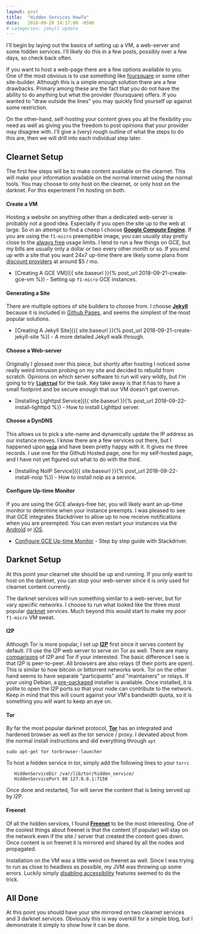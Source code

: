 ```yaml
---
layout: post
title:  "Hidden Services HowTo"
date:   2018-09-20 14:17:00 -0500
# categories: jekyll update
---
```


I'll begin by laying out the basics of setting up a VM, a web-server and some hidden services.  I'll likely do this in a few posts, possibly over a few days, so check back often.

If you want to host a web-page there are a few options available to you.  One of the most obvious is to use something like [foursquare](https://www.squarespace.com/) or some other site-builder.  Although this is a simple enough solution there are a few drawbacks.  Primary among these are the fact that you do not have the ability to do anything but what the provider (foursquare) offers.  If you wanted to "draw outside the lines" you may quickly find yourself up against some restriction.

On the other-hand, self-hosting your content gives you all the flexibility you need as well as giving you the freedom to post opinions that your provider may disagree with.  I'll give a (very) rough outline of what the steps to do this are, then we will drill into each individual step later.

## Clearnet Setup

The first few steps will be to make content available on the clearnet.  This will make your information available on the normal internet using the normal tools.  You may choose to only host on the clearnet, or only host on the darknet.  For this experiment I'm hosting on both.

#### Create a VM

Hosting a website on anything other than a dedicated web-server is probably not a good idea.  Especially if you open the site up to the web at large.  So in an attempt to find a cheep I choose [**Google Compute Engine**](https://cloud.google.com/compute/).  If you are using the `f1-micro` preemptible image, you can usually stay pretty close to the [always free](https://cloud.google.com/free/docs/always-free-usage-limits) usage limits.  I tend to run a few things on GCE, but my bills are usually only a dollar or two every other month or so.  If you end up with a site that you want 24x7 up-time there are likely some plans from [discount providers](http://www.servermom.org/low-end-cloud-server-providers/) at around $5 / mo.

* [Creating A GCE VM]({{ site.baseurl }}{% post_url 2018-09-21-create-gce-vm %}) - Setting up `f1-micro` GCE instances.

#### Generating a Site

There are multiple options of site builders to choose from.  I choose [**Jekyll**](https://jekyllrb.com/) because it is included in [Github Pages](https://pages.github.com/), and seems the simplest of the most popular solutions.

* [Creating A Jekyll Site]({{ site.baseurl }}{% post_url 2018-09-21-create-jekyll-site %}) - A more detailed Jekyll walk through.

#### Choose a Web-server

Originally I glossed over this piece, but shortly after hosting I noticed some really weird intrusion probing on my site and decided to rebuild from scratch.  Opinions on which server software to run will vary wildly, but I'm going to try [**`lighttpd`**](https://www.lighttpd.net/) for the task.  Key take away is that it has to have a small footprint and be secure enough that our VM doesn't get overrun.

* [Installing Lighttpd Service]({{ site.baseurl }}{% post_url 2018-09-22-install-lighttpd %}) - How to install Lighttpd server.

#### Choose a DynDNS

This allows us to pick a site-name and dynamically update the IP address as our instance moves.  I know there are a few services out there, but I happened upon [**`noip`**](https://www.noip.com/) and have been pretty happy with it.  It gives me three records.  I use one for the Github Hosted page, one for my self-hosted page, and I have not yet figured out what to do with the third.

* [Installing NoIP Service]({{ site.baseurl }}{% post_url 2018-09-22-install-noip %}) - How to install noip as a service.

#### Configure Up-time Monitor

If you are using the GCE always-free tier, you will likely want an up-time monitor to determine when your instance preempts.  I was pleased to see that GCE integrates Stackdriver to allow up to now receive notifications when you are preempted.  You can even restart your instances via the [Android](https://play.google.com/store/apps/details?id=com.google.android.apps.cloudconsole) or [iOS](https://itunes.apple.com/us/app/google-cloud-console/id1005120814/iTunes?mt=8).

* [Configure GCE Up-time Monitor](https://cloud.google.com/monitoring/quickstart-lamp) - Step by step guide with Stackdriver.

## Darknet Setup

At this point your clearnet site should be up and running.  If you only want to host on the darknet, you can stop your web-server since it is only used for clearnet content currently.

The darknet services will run something similar to a web-server, but for vary specific networks.  I choose to run what looked like the three most popular [darknet](https://en.wikipedia.org/wiki/Darknet#Active) services.  Much beyond this would start to make my poor `f1-micro` VM sweat.

#### I2P

Although Tor is more popular, I set up [**I2P**](https://geti2p.net/) first since it serves content by default.  I'll use the I2P web server to serve on Tor as well.  There are many [comparisons](https://www.makeuseof.com/tag/i2p-vs-tor-vs-vpn-secure/) of I2P and Tor if your interested.  The basic difference I see is that I2P is peer-to-peer.  All browsers are also relays (if their ports are open).  This is similar to how bitcoin or bittorrent networks work.  Tor on the other hand seems to have separate "participants" and "maintainers" or relays.  If your using Debian, a [pre-packaged](https://geti2p.net/el/download/debian) installer is available.  Once installed, it is polite to open the I2P ports so that your node can contribute to the network.  Keep in mind that this will count against your VM's bandwidth quota, so it is something you will want to keep an eye on.

#### Tor

By far the most popular darknet protocol, [**Tor**](https://www.torproject.org/) has an integrated and hardened browser as well as the tor service / proxy.  I deviated about from the normal install instructions and did everything through `apt`

```
sudo apt-get tor torbrowser-launcher
```

To host a hidden service in tor, simply add the following lines to your `torrc`

```
   HiddenServiceDir /var/lib/tor/hidden_service/
   HiddenServicePort 80 127.0.0.1:7158
```

Once done and restarted, Tor will serve the content that is being served up by I2P.

#### Freenet

Of all the hidden services, I found [**Freenet**](https://freenetproject.org/) to be the most interesting.  One of the coolest things about freenet is that the content (if popular) will stay on the network even if the site / server that created the content goes down.  Once content is on freenet it is mirrored and shared by all the nodes and propagated.

Installation on the VM was a little weird on freenet as well.  Since I was trying to run as close to headless as possible, my JVM was throwing up some errors.  Luckily simply [disabling accessibility](https://askubuntu.com/questions/695560/assistive-technology-not-found-awterror) features seemed to do the trick.

## All Done

At this point you should have your site mirrored on two clearnet services and 3 darknet services.  Obviously this is way overkill for a simple blog, but I demonstrate it simply to show how it can be done.